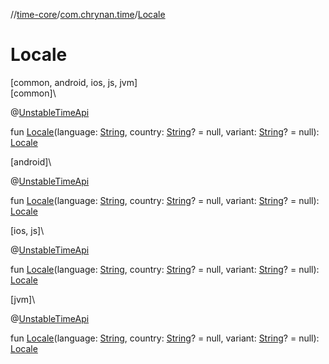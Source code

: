 //[time-core](../../index.md)/[com.chrynan.time](index.md)/[Locale](-locale.md)

# Locale

[common, android, ios, js, jvm]\
[common]\

@[UnstableTimeApi](-unstable-time-api/index.md)

fun [Locale](-locale.md)(language: [String](https://kotlinlang.org/api/latest/jvm/stdlib/kotlin/-string/index.html), country: [String](https://kotlinlang.org/api/latest/jvm/stdlib/kotlin/-string/index.html)? = null, variant: [String](https://kotlinlang.org/api/latest/jvm/stdlib/kotlin/-string/index.html)? = null): [Locale](-locale/index.md)

[android]\

@[UnstableTimeApi](../../../time-core/time-core/com.chrynan.time/-unstable-time-api/index.md)

fun [Locale](-locale.md)(language: [String](https://kotlinlang.org/api/latest/jvm/stdlib/kotlin/-string/index.html), country: [String](https://kotlinlang.org/api/latest/jvm/stdlib/kotlin/-string/index.html)? = null, variant: [String](https://kotlinlang.org/api/latest/jvm/stdlib/kotlin/-string/index.html)? = null): [Locale](-locale/index.md#-1614710943%2FExtensions%2F219598131)

[ios, js]\

@[UnstableTimeApi](../../../time-core/time-core/com.chrynan.time/-unstable-time-api/index.md)

fun [Locale](-locale.md)(language: [String](https://kotlinlang.org/api/latest/jvm/stdlib/kotlin/-string/index.html), country: [String](https://kotlinlang.org/api/latest/jvm/stdlib/kotlin/-string/index.html)? = null, variant: [String](https://kotlinlang.org/api/latest/jvm/stdlib/kotlin/-string/index.html)? = null): [Locale](../../../time-core/time-core/com.chrynan.time/-locale/index.md)

[jvm]\

@[UnstableTimeApi](../../../time-core/time-core/com.chrynan.time/-unstable-time-api/index.md)

fun [Locale](-locale.md)(language: [String](https://kotlinlang.org/api/latest/jvm/stdlib/kotlin/-string/index.html), country: [String](https://kotlinlang.org/api/latest/jvm/stdlib/kotlin/-string/index.html)? = null, variant: [String](https://kotlinlang.org/api/latest/jvm/stdlib/kotlin/-string/index.html)? = null): [Locale](-locale/index.md#-1614710943%2FExtensions%2F-1191170225)
